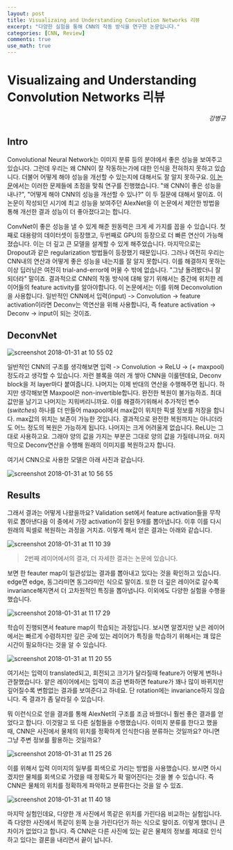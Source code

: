 ```yaml
---
layout: post
title: Visualizaing and Understanding Convolution Networks 리뷰
excerpt: "다양한 실험을 통해 CNN의 작동 방식을 연구한 논문입니다."
categories: [CNN, Review]
comments: true
use_math: true
---
```


# Visualizaing and Understanding Convolution Networks 리뷰
<h6 align="right">강병규</h6>

## Intro

Convolutional Neural Network는 이미지 분류 등의 분야에서 좋은 성능을 보여주고 있습니다. 그런데 우리는 왜 CNN이 잘 작동하는가에 대한 인식을 전혀하지 못하고 있습니다. 더불어 어떻게 해야 성능을 개선할 수 있는지에 대해서도 잘 알지 못하구요. [이 논문](https://arxiv.org/abs/1311.2901)에서는 이러한 문제들에 초점을 맞춰 연구를 진행했습니다. "왜 CNN이 좋은 성능을 내나?", "어떻게 해야 CNN의 성능을 개선할 수 있나?" 이 두 질문에 대해서 말이죠. 이 논문이 작성되던 시기에 최고 성능을 보여주던 AlexNet을 이 논문에서 제안한 방법을 통해 개선한 결과 성능이 더 좋아졌다고는 합니다.

ConvNet이 좋은 성능을 낼 수 있게 해준 원동력은 크게 세 가지를 꼽을 수 있습니다. 첫째로 대용량의 데이터셋이 등장했고, 두번째로 GPU의 등장으로 더 빠른 연산이 가능해졌습니다. 이는 더 깊고 큰 모델을 설계할 수 있게 해주었습니다. 마지막으로는 Dropout과 같은 regularization 방법들이 등장했기 때문입니다. 그러나 여전히 우리는 CNN내의 연산과 어떻게 좋은 성능을 내는지를 잘 알지 못합니다. 이를 해결하지 못하는 이상 딥러닝은 여전히 trial-and-error에 머물 수 밖에 없습니다. "그냥 돌려봤더니 잘 되더라" 말이죠. 결과적으로 CNN의 작동 방식에 대해 알기 위해서는 중간에 위치한 레이어들의 feature activity를 알아야합니다. 이 논문에서는 이를 위해 Deconvolution을 사용합니다. 일반적인 CNN에서 입력(input) -> Convolution -> feature activation이라면 Deconv는 역연산을 위해 사용합니다, 즉 feature activation -> Deconv -> input이 되는 것이죠.

## DeconvNet

![screenshot 2018-01-31 at 10 55 02](https://user-images.githubusercontent.com/25279765/35601226-3d37c9d4-0675-11e8-888c-def7bded76de.jpg)

일반적인 CNN의 구조를 생각해보면 입력 -> Convolution -> ReLU -> (+ maxpool) 정도라고 생각할 수 있습니다. 저런 블록을 여러 개 쌓아 CNN을 이룰텐데요, Deconv block을 저 layer마다 붙여줍니다. 나머지는 이제 반대의 연산을 수행해주면 됩니다. 하지만 생각해보면 Maxpool은 non-invertible합니다. 완전한 복원이 불가능하죠. 최대값만을 남기고 나머지는 지워버리니까요. 이를 해결하기위해서 추가적인 변수(*switches*) 하나를 더 만들어 maxpool에서 max값이 위치한 픽셀 정보를 저장을 합니다. max값의 위치는 보존이 가능한 것입니다. 결과적으로 완전한 복원까지는 아니더라도 어느 정도의 복원은 가능하게 됩니다. 나머지는 크게 어려울게 없습니다. ReLU는 그대로 사용하고요. 그래야 양의 값을 가지는 부분은 그대로 양의 값을 가질테니까요. 마지막으로 Deconv연산을 수행해 원래의 이미지를 복원하고자 합니다.

여기서 CNN으로 사용한 모델은 아래 사진과 같습니다.

![screenshot 2018-01-31 at 10 56 55](https://user-images.githubusercontent.com/25279765/35601266-762b508a-0675-11e8-8619-7ebc07b550b6.jpg)


## Results

그래서 결과는 어떻게 나왔을까요? Validation set에서 feature activation들을 무작위로 뽑아낸다음 이 중에서 가장 activation이 잘된 9개를 뽑아냅니다. 이후 이를 다시 원래의 픽셀로 복원하는 과정을 거치죠. 이렇게 해서 얻은 결과는 아래와 같습니다.

![screenshot 2018-01-31 at 11 10 39](https://user-images.githubusercontent.com/25279765/35601622-61f3e512-0677-11e8-8e80-4ae0338e317d.jpg)
> 2번째 레이어에서의 결과, 더 자세한 결과는 논문에 있습니다.

보면 한 feauter map이 일관성있는 결과를 뽑아내고 있다는 것을 확인하고 있습니다. edge면 edge, 동그라미면 동그라미인 식으로 말이죠. 또한 더 깊은 레이어로 갈수록 invariance해지면서 더 고차원적인 특징을 뽑아냅니다. 이외에도 다양한 실험을 수행을 했습니다.

![screenshot 2018-01-31 at 11 17 29](https://user-images.githubusercontent.com/25279765/35601822-561c3ed2-0678-11e8-9a4b-8388f0636df5.jpg)

학습이 진행되면서 feature map이 학습되는 과정입니다. 보시면 알겠지만 낮은 레이어에서는 빠르게 수렴하지만 깊은 곳에 있는 레이어가 특징을 학습하기 위해서는 꽤 많은 시간이 필요하다는 것을 알 수 있습니다.

![screenshot 2018-01-31 at 11 20 55](https://user-images.githubusercontent.com/25279765/35601923-d2efbfe2-0678-11e8-9eec-2cd9357b138b.jpg)

여기서는 입력이 translated되고, 회전되고 크기가 달라질때 feature가 어떻게 변하나 관찰했습니다. 얕은 레이어에서는 입력이 조금 변화하면 feature가 꽤나 많이 바뀌지만 깊어질수록 변함없는 결과를 보여준다고 하네요. 단 rotation에는 invariance하지 않습니다. 즉 결과가 좀 달라질 수 있습니다.

뭐 이런식으로 얻을 결과를 통해 AlexNet의 구조를 조금 바꿨더니 훨씬 좋은 결과를 얻었다고 합니다. 이것말고 또 다른 실험들을 수행했습니다. 이미지 분류를 한다고 했을 때, CNN은 사진에서 물체의 위치를 정확하게 인식한다음 분류하는 것일까요? 아니면 그냥 주변 정보를 활용하는 것일까요?

![screenshot 2018-01-31 at 11 25 26](https://user-images.githubusercontent.com/25279765/35602044-7250d6ca-0679-11e8-94ff-88d6a8de2465.jpg)

이를 위해서 입력 이미지의 일부를 회색으로 가리는 방법을 사용했습니다. 보시면 아시겠지만 물체를 회색으로 가렸을 때 정확도가 확 떨어진다는 것을 볼 수 있습니다. 즉 CNN은 물체의 위치를 정확하게 파악하고 분류한다는 것을 알 수 있죠.

![screenshot 2018-01-31 at 11 40 18](https://user-images.githubusercontent.com/25279765/35602415-8633a580-067b-11e8-8b05-31ccefd5108d.jpg)

마지막 실험인데요, 다양한 개 사진에서 똑같은 위치를 가린다음 비교하는 실험입니다. 즉 다양한 사진에서 똑같이 왼쪽 눈을 가린다던가 하는 식으로 말이죠. 이렇게 했더니 큰 차이가 없었다고 합니다. 즉 CNN은 다른 사진에 있는 같은 물체의 정보를 제대로 인식하고 있다는 결론을 내리면서 끝이 납니다.
